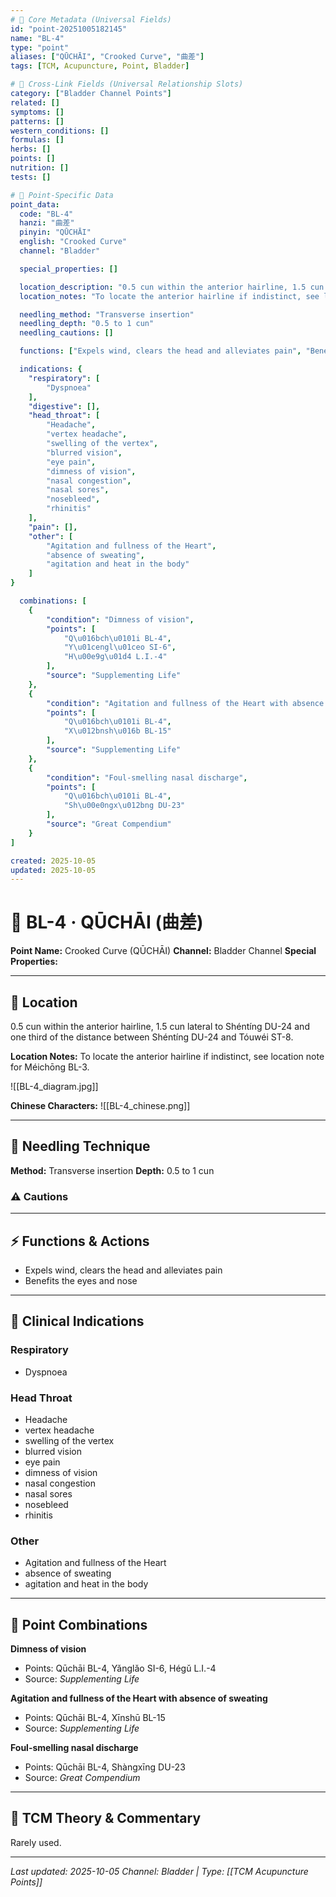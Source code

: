 ```yaml
---
# 🔹 Core Metadata (Universal Fields)
id: "point-20251005182145"
name: "BL-4"
type: "point"
aliases: ["QŪCHĀI", "Crooked Curve", "曲差"]
tags: [TCM, Acupuncture, Point, Bladder]

# 🔹 Cross-Link Fields (Universal Relationship Slots)
category: ["Bladder Channel Points"]
related: []
symptoms: []
patterns: []
western_conditions: []
formulas: []
herbs: []
points: []
nutrition: []
tests: []

# 🔹 Point-Specific Data
point_data:
  code: "BL-4"
  hanzi: "曲差"
  pinyin: "QŪCHĀI"
  english: "Crooked Curve"
  channel: "Bladder"

  special_properties: []

  location_description: "0.5 cun within the anterior hairline, 1.5 cun lateral to Shéntíng DU-24 and one third of the distance between Shéntíng DU-24 and Tóuwéi ST-8."
  location_notes: "To locate the anterior hairline if indistinct, see location note for Méichōng BL-3."

  needling_method: "Transverse insertion"
  needling_depth: "0.5 to 1 cun"
  needling_cautions: []

  functions: ["Expels wind, clears the head and alleviates pain", "Benefits the eyes and nose"]

  indications: {
    "respiratory": [
        "Dyspnoea"
    ],
    "digestive": [],
    "head_throat": [
        "Headache",
        "vertex headache",
        "swelling of the vertex",
        "blurred vision",
        "eye pain",
        "dimness of vision",
        "nasal congestion",
        "nasal sores",
        "nosebleed",
        "rhinitis"
    ],
    "pain": [],
    "other": [
        "Agitation and fullness of the Heart",
        "absence of sweating",
        "agitation and heat in the body"
    ]
}

  combinations: [
    {
        "condition": "Dimness of vision",
        "points": [
            "Q\u016bch\u0101i BL-4",
            "Y\u01cengl\u01ceo SI-6",
            "H\u00e9g\u01d4 L.I.-4"
        ],
        "source": "Supplementing Life"
    },
    {
        "condition": "Agitation and fullness of the Heart with absence of sweating",
        "points": [
            "Q\u016bch\u0101i BL-4",
            "X\u012bnsh\u016b BL-15"
        ],
        "source": "Supplementing Life"
    },
    {
        "condition": "Foul-smelling nasal discharge",
        "points": [
            "Q\u016bch\u0101i BL-4",
            "Sh\u00e0ngx\u012bng DU-23"
        ],
        "source": "Great Compendium"
    }
]

created: 2025-10-05
updated: 2025-10-05
---
```


# 📍 BL-4 · QŪCHĀI (曲差)

**Point Name:** Crooked Curve (QŪCHĀI)
**Channel:** Bladder Channel
**Special Properties:** 

---

## 📍 Location

0.5 cun within the anterior hairline, 1.5 cun lateral to Shéntíng DU-24 and one third of the distance between Shéntíng DU-24 and Tóuwéi ST-8.

**Location Notes:**
To locate the anterior hairline if indistinct, see location note for Méichōng BL-3.

![[BL-4_diagram.jpg]]

**Chinese Characters:** ![[BL-4_chinese.png]]

---

## 🔧 Needling Technique

**Method:** Transverse insertion
**Depth:** 0.5 to 1 cun

### ⚠️ Cautions

---

## ⚡ Functions & Actions
- Expels wind, clears the head and alleviates pain
- Benefits the eyes and nose

---

## 🎯 Clinical Indications

### Respiratory
- Dyspnoea

### Head Throat
- Headache
- vertex headache
- swelling of the vertex
- blurred vision
- eye pain
- dimness of vision
- nasal congestion
- nasal sores
- nosebleed
- rhinitis

### Other
- Agitation and fullness of the Heart
- absence of sweating
- agitation and heat in the body

---

## 🔗 Point Combinations

**Dimness of vision**
- Points: Qūchāi BL-4, Yǎnglǎo SI-6, Hégǔ L.I.-4
- Source: *Supplementing Life*

**Agitation and fullness of the Heart with absence of sweating**
- Points: Qūchāi BL-4, Xīnshū BL-15
- Source: *Supplementing Life*

**Foul-smelling nasal discharge**
- Points: Qūchāi BL-4, Shàngxīng DU-23
- Source: *Great Compendium*

---

## 🧬 TCM Theory & Commentary

Rarely used.

---

*Last updated: 2025-10-05*
*Channel: Bladder | Type: [[TCM Acupuncture Points]]*

